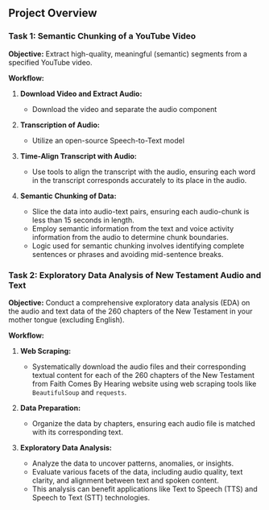 
## Project Overview

### Task 1: Semantic Chunking of a YouTube Video

**Objective:** Extract high-quality, meaningful (semantic) segments from a specified YouTube video.

**Workflow:**

1. **Download Video and Extract Audio:**
   - Download the video and separate the audio component

2. **Transcription of Audio:**
   - Utilize an open-source Speech-to-Text model 

3. **Time-Align Transcript with Audio:**
   - Use tools to align the transcript with the audio, ensuring each word in the transcript corresponds accurately to its place in the audio.

4. **Semantic Chunking of Data:**
   - Slice the data into audio-text pairs, ensuring each audio-chunk is less than 15 seconds in length.
   - Employ semantic information from the text and voice activity information from the audio to determine chunk boundaries.
   - Logic used for semantic chunking involves identifying complete sentences or phrases and avoiding mid-sentence breaks.


### Task 2: Exploratory Data Analysis of New Testament Audio and Text

**Objective:** Conduct a comprehensive exploratory data analysis (EDA) on the audio and text data of the 260 chapters of the New Testament in your mother tongue (excluding English).

**Workflow:**

1. **Web Scraping:**
   - Systematically download the audio files and their corresponding textual content for each of the 260 chapters of the New Testament from Faith Comes By Hearing website using web scraping tools like `BeautifulSoup` and `requests`.

2. **Data Preparation:**
   - Organize the data by chapters, ensuring each audio file is matched with its corresponding text.

3. **Exploratory Data Analysis:**
   - Analyze the data to uncover patterns, anomalies, or insights.
   - Evaluate various facets of the data, including audio quality, text clarity, and alignment between text and spoken content.
   - This analysis can benefit applications like Text to Speech (TTS) and Speech to Text (STT) technologies.



